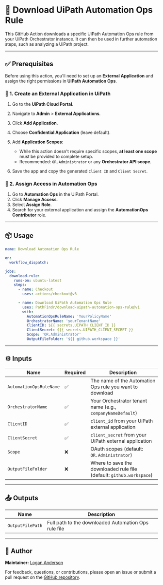# 🔽 Download UiPath Automation Ops Rule

This GitHub Action downloads a specific UiPath Automation Ops rule from your UiPath Orchestrator instance. It can then be used in further automation steps, such as analyzing a UiPath project.

---

## ✅ Prerequisites

Before using this action, you'll need to set up an **External Application** and assign the right permissions in **UiPath Automation Ops**.

### 🔐 1. Create an External Application in UiPath

1. Go to the **UiPath Cloud Portal**.
2. Navigate to **Admin** > **External Applications**.
3. Click **Add Application**.
4. Choose **Confidential Application** (leave default).
5. Add **Application Scopes**:

   * While this action doesn't require specific scopes, **at least one scope** must be provided to complete setup.
   * Recommended: `OR.Administrator` or any **Orchestrator API scope**.
6. Save the app and copy the generated `Client ID` and `Client Secret`.

### 👥 2. Assign Access in Automation Ops

1. Go to **Automation Ops** in the UiPath Portal.
2. Click **Manage Access**.
3. Select **Assign Role**.
4. Search for your external application and assign the **AutomationOps Contributor** role.

---

## 📦 Usage

```yaml
name: Download Automation Ops Rule

on:
  workflow_dispatch:

jobs:
  download-rule:
    runs-on: ubuntu-latest
    steps:
      - name: Checkout
        uses: actions/checkout@v3

      - name: Download UiPath Automation Ops Rule
        uses: PathFindr/download-uipath-automation-ops-rule@v1
        with:
          AutomationOpsRuleName: 'YourPolicyName'
          OrchestratorName: 'yourTenantName'
          ClientID: ${{ secrets.UIPATH_CLIENT_ID }}
          ClientSecret: ${{ secrets.UIPATH_CLIENT_SECRET }}
          Scope: 'OR.Administrator'
          OutputFileFolder: '${{ github.workspace }}'
```

---

## ⚙️ Inputs

| Name                    | Required | Description                                                          |
| ----------------------- | -------- | -------------------------------------------------------------------- |
| `AutomationOpsRuleName` | ✅        | The name of the Automation Ops rule you want to download             |
| `OrchestratorName`      | ✅        | Your Orchestrator tenant name (e.g., `companyNameDefault`)           |
| `ClientID`              | ✅        | `client_id` from your UiPath external application                    |
| `ClientSecret`          | ✅        | `client_secret` from your UiPath external application                |
| `Scope`                 | ❌        | OAuth scopes (default: `OR.Administrator`)                           |
| `OutputFileFolder`      | ❌        | Where to save the downloaded rule file (default: `github.workspace`) |

---

## 📤 Outputs

| Name             | Description                                          |
| ---------------- | ---------------------------------------------------- |
| `OutputFilePath` | Full path to the downloaded Automation Ops rule file |

---

## 👤 Author

**Maintainer:** [Logan Anderson](https://www.linkedin.com/in/logan-anderson-761341165/)

For feedback, questions, or contributions, please open an issue or submit a pull request on the [GitHub repository](https://github.com/Path-Findr/Download-UiPath-AutomationOps-Rule).

